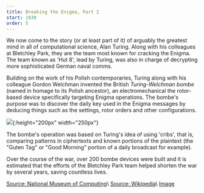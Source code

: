 ```yaml
---
title: Breaking the Enigma, Part 2
start: 1939
order: 5
---
```


We now come to the story (or at least part of it) of arguably the greatest mind in all of computational science, Alan Turing. Along with his colleagues at Bletchley Park, they are the team most known for cracking the Enigma. The team known as 'Hut 8', lead by Turing, was also in charge of decrypting more sophisticated German naval comms.

Building on the work of his Polish contemporaries, Turing along with his colleague Gordon Welchman invented the British _Turing-Welchman bombe_ (named in homage to its Polish ancestor), an electromechanical the rotor-based device specifically targeting Enigma operations. The bombe's purpose was to discover the daily key used in the Enigma messages by deducing things such as the settings, rotor orders and other configurations.

![](https://www.cryptomuseum.com/crypto/bombe/img/us_bombe_full.jpg){:height="200px" width="250px"}

The bombe's operation was based on Turing's idea of using 'cribs', that is, comparing patterns in ciphertexts and known portions of the plaintext (the "Guten Tag" or "Good Morning" portion of a daily broadcast for example).

Over the course of the war, over 200 bombe devices were built and it is estimated that the efforts of the Bletchley Park team helped shorten the war by several years, saving countless lives.

[Source: National Museum of Computing](https://www.tnmoc.org/bombe)\\
[Source: Wikipedia](https://en.wikipedia.org/wiki/Cryptanalysis_of_the_Enigma)\\
[Image](https://www.cryptomuseum.com/crypto/bombe/img/us_bombe_full.jpg)
